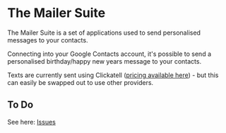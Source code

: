The Mailer Suite
=============

The Mailer Suite is a set of applications used to send personalised messages to your contacts.

Connecting into your Google Contacts account, it's possible to send a personalised birthday/happy new years message to your contacts.

Texts are currently sent using Clickatell ([pricing available here](http://www.clickatell.com/pricing/message_cost.php)) - but this can easily be swapped out to use other providers.


To Do
-------

See here: [Issues](http://github.com/tombuildsstuff/Mailer/issues)